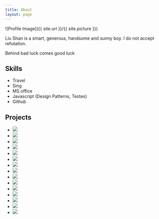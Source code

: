 ```yaml
---
title: About
layout: page
---
```

![Profile Image]({{ site.url }}/{{ site.picture }})

<p>Liu Shan is a smart, generous, handsome and sunny boy. I do not accept refutation.</p>

<p>Behind bad luck comes good luck</p>

<h2>Skills</h2>

<ul class="skill-list">
	<li>Travel</li>
	<li>Sing</li>
	<li>MS office</li>
	<li>Javascript (Design Patterns, Testes)</li>
	<li>Github</li>
</ul>

<h2>Projects</h2>

<ul>
	<li> <img src="/Dashuaibi/images/yiwenjavakaifa-page-001.jpg"></img> </li>
	<li> <img src="/Dashuaibi/images/yiwenjavakaifa-page-002.jpg"></img> </li>
	<li> <img src="/Dashuaibi/images/yiwenjavakaifa-page-003.jpg"></img> </li>
	<li> <img src="/Dashuaibi/images/yiwenjavakaifa-page-004.jpg"></img> </li>
	<li> <img src="/Dashuaibi/images/yiwenjavakaifa-page-005.jpg"></img> </li>
	<li> <img src="/Dashuaibi/images/yiwenjavakaifa-page-006.jpg"></img> </li>
	<li> <img src="/Dashuaibi/images/yiwenjavakaifa-page-007.jpg"></img> </li>
	<li> <img src="/Dashuaibi/images/yiwenjavakaifa-page-008.jpg"></img> </li>
	<li> <img src="/Dashuaibi/images/yiwenjavakaifa-page-009.jpg"></img> </li>
	<li> <img src="/Dashuaibi/images/yiwenjavakaifa-page-010.jpg"></img> </li>
	<li> <img src="/Dashuaibi/images/yiwenjavakaifa-page-011.jpg"></img> </li>
	<li> <img src="/Dashuaibi/images/yiwenjavakaifa-page-012.jpg"></img> </li>
	<li> <img src="/Dashuaibi/images/yiwenjavakaifa-page-013.jpg"></img> </li>
	<li> <img src="/Dashuaibi/images/yiwenjavakaifa-page-014.jpg"></img> </li>
	<li> <img src="/Dashuaibi/images/yiwenjavakaifa-page-015.jpg"></img> </li>
</ul>
